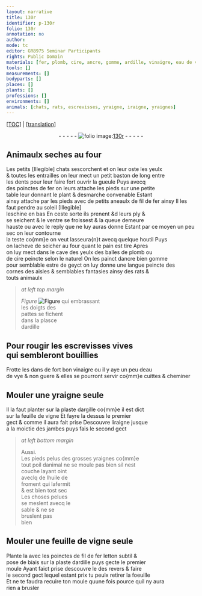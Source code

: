 ```yaml
---
layout: narrative
title: 130r
identifier: p-130r
folio: 130r
annotation: no
author:
mode: tc
editor: GR8975 Seminar Participants
rights: Public Domain
materials: [fer, plomb, cire, ancre, gomme, ardille, vinaigre, eau de vye, argille, feuille de vigne, huile de froment, letton]
tools: []
measurements: []
bodyparts: []
places: []
plants: []
professions: []
environments: []
animals: [chats, rats, escrevisses, yraigne, iraigne, yraignes]
---
```


<p><a href="{{ site.baseurl }}/diplomatic/">[TOC]</a> | <a href="{{ site.baseurl }}/_texts/p-130r_tl.md/">[translation]</a></p><div class="folio" align="center">- - - - - <a href="http://gallica.bnf.fr/ark:/12148/btv1b10500001g/f265.item.r=" target="_blank"><img src="https://cu-mkp.github.io/2017-workshop-edition/assets/photo-icon.png" alt="folio image: " style="display:inline-block; margin-bottom:-3px;"/>130r</a> - - - - - </div>  
  

## Animaulx seches au four

 
Les petits <span class="del">[Illegible]</span> <span class="al">chats</span> sescorchent et on leur oste les yeulx<br/> & toutes les entrailles on leur mect un petit baston de long entre<br/> les dents pour leur faire fort ouvrir la gueule Puys avecq<br/> des poinctes de <span class="m">fer</span> on leurs attache les pieds sur une petite<br/> table leur donnant le plant & desmarche convenable Estant<br/> ainsy attache par les pieds <span class="add">avec de petits aneaulx de fil de <span class="m">fer</span> ainsy</span> Il les faut pendre au soleil [Illegible]<br/> leschine en bas En ceste sorte ils prenent <span class="del">&d</span> leurs ply &<br/> se seichent & le ventre se froissest & la queue demeure<br/> hauste <span class="add">ou avec le reply que ne luy auras donne</span> Estant par ce moyen un peu sec on leur contourne<br/> la teste co{mm}e on veut lasseura{n}t avecq quelque houtil Puys<br/> on lacheve de seicher au four quant le pain est tire Apres<br/> on luy mect dans le cave des yeulx des balles de <span class="m">plomb</span> ou<br/> de <span class="m">cire</span> peincte selon le naturel On les painct d<span class="m">ancre</span> bien <span class="m">gomme</span><br/> pour semblable estre de geyct on luy donne une langue peincte des<br/> cornes des aisles & semblables fantasies ainsy des <span class="al">rats</span> &<br/> touts animaulx
 
> *at left top margin*
> 
> 
>   
> *Figure*
> <a href="https://drive.google.com/open?id=0B9-oNrvWdlO5cHVsNnNVQ1l5RnM" target="_blank"><img src="https://cu-mkp.github.io/GR8975-edition/assets/photo-icon.png" alt="Figure" style="display:inline-block; margin-bottom:-3px;"/></a>
 qui embrassant<br/> les doigts des<br/> pattes se fichent<br/> dans la plasce<br/> d<span class="m">ardille</span>
 
 
  

## Pour rougir les <span class="al">escrevisses</span> vives<br/> qui sembleront bouillies

 
Frotte les dans de fort bon <span class="m">vinaigre</span> ou il y aye un peu d<span class="m">eau<br/> de vye</span> & non guere & elles se pourront servir co{mm}e cuittes & cheminer

 
  

## Mouler une <span class="al">yraigne</span> seule

 
Il la faut planter sur la plaste d<span class="m">argille</span> co{mm}e il est dict<br/> sur la <span class="m">feuille de vigne</span> Et fayre la dessus le premier<br/> gect & comme il aura fait prise Descouvre l<span class="al">iraigne</span> jusque<br/> a la moictie des jambes puys fais le second gect
 
> *at left bottom margin*
> 
> 
>   Aussi.<br/> Les pieds pelus des grosses <span class="al">yraignes</span> co{mm}e<br/> tout poil danimal ne se moule pas bien sil nest<br/> couche layant oint<br/> aveclq de l<span class="m">huile de<br/> froment</span> qui lafermit<br/> & est bien tost sec<br/> Les choses pelues<br/> se meslent avecq le<br/> sable & ne se<br/> bruslent pas<br/> bien
 
 
  

## Mouler une <span class="m">feuille de vigne</span> seule

 
Plante la avec les poinctes de fil de <span class="del">fer</span> <span class="m">letton</span> subtil &<br/> pose de biais sur la plaste d<span class="m">ardille</span> puys gecte le premier<br/> moule Ayant faict prise descouvre le <span class="del">des</span> revers & faire<br/> le second gect lequel estant prix tu peulx retirer la foeuille<br/> Et ne te faudra recuire ton moule quune fois pource quil ny aura<br/> rien a brusler 

